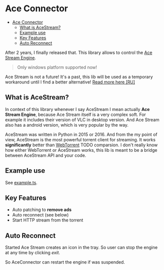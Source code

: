 # Ace Connector

- [Ace Connector](#ace-connector)
  - [What is AceStream?](#what-is-acestream)
  - [Example use](#example-use)
  - [Key Features](#key-features)
  - [Auto Reconnect](#auto-reconnect)

After 2 years, I finally released that.
This library allows to control the [Ace Stream Engine](https://wiki.acestream.media/).
> Only windows platform supported now!

Ace Stream is not a future! It's a past, this lib will be used as a temporary workaround until I find a better alternative! [Read more here [RU]](https://lifeservice.me/zamena-ace-stream-kak-smotret-serialy-i-filmy/)

## What is AceStream?

In context of this library whenever I say AceStream I mean actually **Ace Stream Engine**, because Ace Stream itself is a very complex soft.
For example it includes their version of VLC in desktop version. And Ace Stream also has a android version, which is very popular by the way.

AceStream was written in Python in 2015 or 2016. And from the my point of view, AceStream is the most powerful torrent client for streaming. It works **significantly** better than [WebTorrent](https://webtorrent.io/desktop/) TODO comparsion. I don't really know how either WebTorrent or AceStream works, this lib is meant to be a bridge between AceStream API and your code.

## Example use

See [example.ts](./example.ts).

## Key Features

- Auto patching to **remove ads**
- Auto reconnect (see below)
- Start HTTP stream from the torrent

## Auto Reconnect

Started Ace Stream creates an icon in the tray.
So user can stop the engine at any time by clicking *exit*.

So AceConnector can restart the engine if was suspended.
